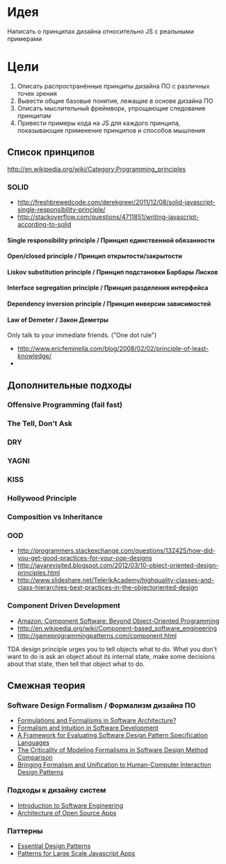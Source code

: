 #  Идея 
Написать о принципах дизайна относительно JS с реальными примерами

# Цели
1. Описать распространённые принципы дизайна ПО с различных точек зрения
2. Вывести общие базовые понятия, лежащие в основе дизайна ПО
3. Описать мыслительный фреймворк, упрощающие следование принципам
4. Привести примеры кода на JS для каждого принципа, показывающие применение принципов и способов мышления

## Список принципов
http://en.wikipedia.org/wiki/Category:Programming_principles
### SOLID
* http://freshbrewedcode.com/derekgreer/2011/12/08/solid-javascript-single-responsibility-principle/
* http://stackoverflow.com/questions/4711851/writing-javascript-according-to-solid

#### Single responsibility principle / Принцип единственной обязанности
#### Open/closed principle / Принцип открытости/закрытости
#### Liskov substitution principle / Принцип подстановки Барбары Лисков
#### Interface segregation principle / Принцип разделения интерфейса
#### Dependency inversion principle /  Принцип инверсии зависимостей
#### Law of Demeter /  Закон Деметры
Only talk to your immediate friends. ("One dot rule")

* http://www.ericfeminella.com/blog/2008/02/02/principle-of-least-knowledge/
* 

## Дополнительные подходы
### Offensive Programming (fail fast)
### The Tell, Don't Ask
### DRY
### YAGNI
### KISS
### Hollywood Principle
### Composition vs Inheritance
### OOD
* http://programmers.stackexchange.com/questions/132425/how-did-you-get-good-practices-for-your-oop-designs
* http://javarevisited.blogspot.com/2012/03/10-object-oriented-design-principles.html
* http://www.slideshare.net/TelerikAcademy/highquality-classes-and-class-hierarchies-best-practices-in-the-objectoriented-design
### Component Driven Development
* [Amazon: Component Software: Beyond Object-Oriented Programming](http://www.amazon.com/dp/0201178885/)
* http://en.wikipedia.org/wiki/Component-based_software_engineering
* http://gameprogrammingpatterns.com/component.html


TDA design principle urges you to tell objects what to do. What you don't want to do is ask an object about its internal state, make some decisions about that state, then tell that object what to do. 


## Смежная теория
### Software Design Formalism / Формализм дизайна ПО
* [Formulations and Formalisms in Software Architecture?](http://repository.cmu.edu/cgi/viewcontent.cgi?article=1716&context=compsci)
* [Formalism and Intuition in Software Development](http://www.fmeurope.org/wp-content/uploads/2013/03/mjackson.pdf)
* [A Framework for Evaluating Software Design Pattern Specification Languages](http://www.academia.edu/3725444/A_Framework_for_Evaluating_Software_Design_Pattern_Specification_Languages)
* [The Criticality of Modeling Formalisms in Software Design Method Comparison](http://laser.cs.umass.edu/techreports/96-49.pdf)
* [Bringing Formalism and Unification to Human-Computer Interaction Design Patterns](http://dbonline.igroupnet.com/ACM.FT/1830000/1824754/p20-kruschitz.pdf)

### Подходы к дизайну систем
* [Introduction to Software Engineering](http://en.wikibooks.org/wiki/Introduction_to_Software_Engineering)
* [Architecture of Open Source Apps](http://www.aosabook.org/en/index.html)

### Паттерны
* [Essential Design Patterns](http://addyosmani.com/resources/essentialjsdesignpatterns/book/)
* [Patterns for Large Scale Javascript Apps](http://addyosmani.com/largescalejavascript/)

